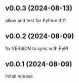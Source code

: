 ## v0.0.3 (2024-08-13)

allow and test for Python 3.11

## v0.0.2 (2024-08-09)

fix VERSION to sync with PyPI

## v0.0.1 (2024-08-09)

Initial release

